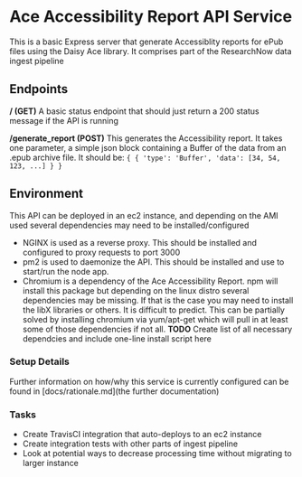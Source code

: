# Ace Accessibility Report API Service
This is a basic Express server that generate Accessiblity reports for ePub files using the Daisy Ace library. It comprises part of the ResearchNow data ingest pipeline

## Endpoints

**/ (GET)** A basic status endpoint that should just return a 200 status message if the API is running

**/generate_report (POST)** This generates the Accessibility report. It takes one parameter, a simple json block containing a Buffer of the data from an .epub archive file. It should be:
`
{
  {
    'type': 'Buffer',
    'data': [34, 54, 123, ...]
  }
}
`

## Environment
This API can be deployed in an ec2 instance, and depending on the AMI used several dependencies may need to be installed/configured
- NGINX is used as a reverse proxy. This should be installed and configured to proxy requests to port 3000
- pm2 is used to daemonize the API. This should be installed and use to start/run the node app.
- Chromium is a dependency of the Ace Accessibility Report. npm will install this package but depending on the linux distro several dependencies may be missing. If that is the case you may need to install the libX libraries or others. It is difficult to predict. This can be partially solved by installing chromium via yum/apt-get which will pull in at least some of those dependencies if not all. **TODO** Create list of all necessary dependcies and include one-line install script here

### Setup Details
Further information on how/why this service is currently configured can be found in [docs/rationale.md](the further documentation)

### Tasks
- Create TravisCI integration that auto-deploys to an ec2 instance
- Create integration tests with other parts of ingest pipeline
- Look at potential ways to decrease processing time without migrating to larger instance
